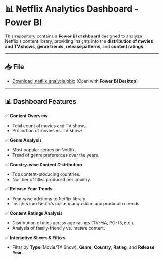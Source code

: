 # 📊 Netflix Analytics Dashboard - Power BI

This repository contains a **Power BI dashboard** designed to analyze Netflix's content library, providing insights into the **distribution of movies and TV shows**, **genre trends**, **release patterns**, and **content ratings**.

---

## 📥 File

- [Download_netflix_analysis.pbix](netflix_analysis.pbix) (Open with **Power BI Desktop**)

---

## 📊 Dashboard Features

✅ **Content Overview**  
- Total count of movies and TV shows.  
- Proportion of movies vs. TV shows.  

✅ **Genre Analysis**  
- Most popular genres on Netflix.  
- Trend of genre preferences over the years.  

✅ **Country-wise Content Distribution**  
- Top content-producing countries.  
- Number of titles produced per country.  

✅ **Release Year Trends**  
- Year-wise additions to Netflix library.  
- Insights into Netflix’s content acquisition and production trends.  

✅ **Content Ratings Analysis**  
- Distribution of titles across age ratings (TV-MA, PG-13, etc.).  
- Analysis of family-friendly vs. mature content.  

✅ **Interactive Slicers & Filters**  
- Filter by **Type** (Movie/TV Show), **Genre**, **Country**, **Rating**, and **Release Year**.

